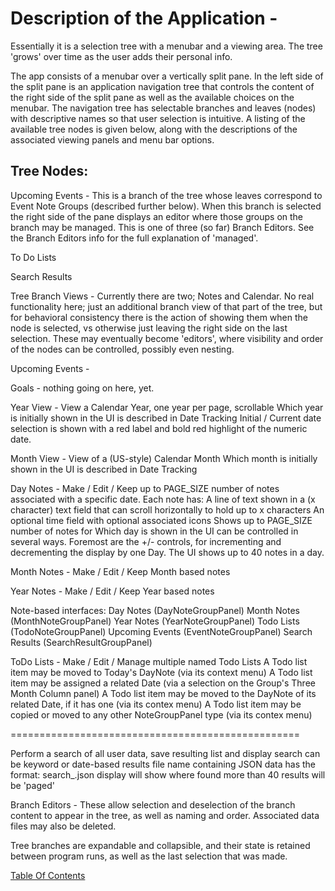 # Description of the Application -  
Essentially it is a selection tree with a menubar and a viewing area.  The tree 'grows' 
over time as the user adds their personal info.

The app consists of a menubar over a vertically split pane.  In the left side of the split
    pane is an application navigation tree that controls the content of the right side of
    the split pane as well as the available choices on the menubar.  The navigation tree
    has selectable branches and leaves (nodes) with descriptive names so that user
    selection is intuitive.  A listing of the available tree nodes is given below, along with
    the descriptions of the associated viewing panels and menu bar options.

## Tree Nodes:

Upcoming Events - This is a branch of the tree whose leaves correspond to Event Note
    Groups (described further below).  When this branch is selected the right side of the
    pane displays an editor where those groups on the branch may be managed.  This is one
    of three (so far) Branch Editors.  See the Branch Editors info for the full
    explanation of 'managed'.

To Do Lists

Search Results

Tree Branch Views - Currently there are two; Notes and Calendar.  No real functionality here;
    just an additional branch view of that part of the tree, but for behavioral
    consistency there is the action of showing them when the node is selected, vs otherwise
    just leaving the right side on the last selection.  These may eventually become 'editors',
    where visibility and order of the nodes can be controlled, possibly even nesting.

Upcoming Events -

Goals - nothing going on here, yet.

Year View - View a Calendar Year, one year per page, scrollable
    Which year is initially shown in the UI is described in Date Tracking
    Initial / Current date selection is shown with a red label and bold red highlight of the numeric date.

Month View - View of a (US-style) Calendar Month
    Which month is initially shown in the UI is described in Date Tracking

Day Notes   - Make / Edit / Keep up to PAGE_SIZE number of notes associated with a specific date.
    Each note has:
        A line of text shown in a (x character) text field that can scroll horizontally to hold up to x characters
        An optional time field with optional associated icons
    Shows up to PAGE_SIZE number of notes for
    Which day is shown in the UI can be controlled in several ways.  Foremost are the +/- controls,
        for incrementing and decrementing the display by one Day.
    The UI shows up to 40 notes in a day.

Month Notes - Make / Edit / Keep Month based notes

Year Notes  - Make / Edit / Keep Year based notes

Note-based interfaces:
    Day Notes (DayNoteGroupPanel)
    Month Notes (MonthNoteGroupPanel)
    Year Notes (YearNoteGroupPanel)
    Todo Lists (TodoNoteGroupPanel)
    Upcoming Events (EventNoteGroupPanel)
    Search Results (SearchResultGroupPanel)

ToDo Lists  - Make / Edit / Manage multiple named Todo Lists
    A Todo list item may be moved to Today's DayNote (via its context menu)
    A Todo list item may be assigned a related Date (via a selection on the Group's Three Month Column panel)
    A Todo list item may be moved to the DayNote of its related Date, if it has one  (via its contex menu)
    A Todo list item may be copied or moved to any other NoteGroupPanel type (via its contex menu)

==================================================

Perform a search of all user data, save resulting list and display
    search can be keyword or date-based
    results file name containing JSON data has the format:  search_<timestamp>.json
    display will show where found
    more than 40 results will be 'paged'


Branch Editors - These allow selection and deselection of the branch content to
    appear in the tree, as well as naming and order.  Associated data files may also be
    deleted.

Tree branches are
    expandable and collapsible, and their state is retained between program runs, as well
    as the last selection that was made.

[Table Of Contents](TableOfContents.md)

